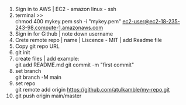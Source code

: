1. Sign in to AWS | EC2 - amazon linux - ssh  
 2. terminal >>  
 chmod 400 mykey.pem 
 ssh -i "mykey.pem" ec2-user@ec2-18-235-243-98.compute-1.amazonaws.com 
 3. Sign in for Github | note down username 
 2. Crete remote repo | name | Liscence - MIT | add Readme file  
 3. Copy git repo URL  
 4. git init  
 5. create files | add example:  
 git add README.md 
 git commit -m "first commit" 
 6. set branch  
 git branch -M main 
 7. set repo  
 git remote add origin https://github.com/atulkamble/my-repo.git 
 8. git push origin main/master